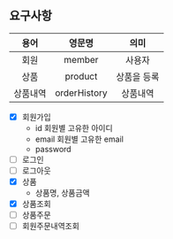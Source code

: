 

## 요구사항 

|용어|영문명|의미|
|:---:|:---:|:---:|
|회원  |member |사용자
|상품  |product |상품을 등록|
|상품내역| orderHistory| 상품내역|

- [x] 회원가입
  - id 회원별 고유한 아이디 
  - email 회원별 고유한 email 
  - password
- [ ] 로그인
- [ ] 로그아웃
- [x] 상품
  - 상품명, 상품금액
- [x] 상품조회
- [ ] 상품주문
- [ ] 회원주문내역조회 